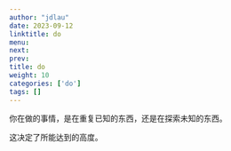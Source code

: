 ```yaml
---
author: "jdlau"
date: 2023-09-12
linktitle: do
menu:
next:
prev:
title: do
weight: 10
categories: ['do']
tags: []
---
```


你在做的事情，是在重复已知的东西，还是在探索未知的东西。

这决定了所能达到的高度。
